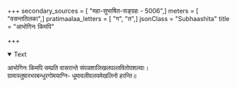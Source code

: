 +++
secondary_sources = [ "महा-सुभाषित-सङ्ग्रहः - 5006",]
meters = [ "वसन्ततिलका",]
pratimaalaa_letters = [ "ग", "त",]
jsonClass = "Subhaashita"
title = "आभोगिनः किमपि"

+++

<details open><summary>Text</summary>

आभोगिनः किमपि सम्प्रति वासरान्ते संपन्नशालिखलपल्लवितोपशल्याः।  
ग्रामास्तुषारभरबन्धुरगोमयाग्नि- धूमावलीवलयमेखलिनो हरन्ति॥
</details>
